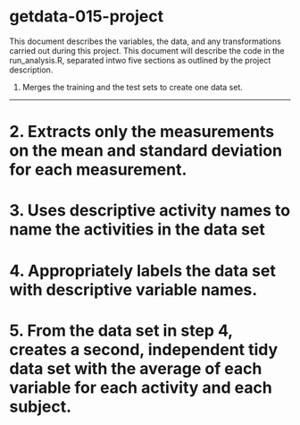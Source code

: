 # getdata-015-project
This document describes the variables, the data, and any transformations carried out during this project.
This document will describe the code in the run_analysis.R, separated intwo five sections as outlined by the project description.

1. Merges the training and the test sets to create one data set.
----------------------------------------------------------------

# 2. Extracts only the measurements on the mean and standard deviation for each measurement. 

# 3. Uses descriptive activity names to name the activities in the data set

# 4. Appropriately labels the data set with descriptive variable names. 

# 5. From the data set in step 4, creates a second, independent tidy data set with the average of each variable for each activity and each subject.
